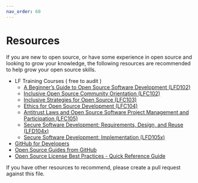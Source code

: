 ```yaml
---
nav_order: 60
---
```


# Resources

If you are new to open source, or have some experience in open source and looking to grow your knowledge, the following resources are recommended to help grow your open source skills.

- LF Training Courses ( free to audit )
    - [A Beginner’s Guide to Open Source Software Development (LFD102)](https://training.linuxfoundation.org/training/beginners-guide-open-source-software-development/)
    - [Inclusive Open Source Community Orientation (LFC102)](https://training.linuxfoundation.org/training/inclusive-open-source-community-orientation-lfc102/)
    - [Inclusive Strategies for Open Source (LFC103)](https://training.linuxfoundation.org/training/inclusive-strategies-for-open-source-lfc103/)
    - [Ethics for Open Source Development (LFC104)](https://training.linuxfoundation.org/training/ethics-for-open-source-development-lfc104/)
    - [Antitrust Laws and Open Source Software Project Management and Participation (LFC105)](https://training.linuxfoundation.org/training/antitrust-laws-and-open-source-software-project-management-and-participation-lfc105/)
    - [Secure Software Development: Requirements, Design, and Reuse (LFD104x)](https://training.linuxfoundation.org/training/secure-software-development-requirements-design-and-reuse-lfd104/)
    - [Secure Software Development: Implementation (LFD105x)](https://training.linuxfoundation.org/training/secure-software-development-implementation-lfd105/)
- [GitHub for Developers](https://githubtraining.github.io/training-manual/#/01_getting_ready_for_class)
- [Open Source Guides from GitHub](https://opensource.guide/)
- [Open Source License Best Practices - Quick Reference Guide](https://www.linuxfoundation.org/licensebestpractices)

If you have other resources to recommend, please create a pull request against this file.
